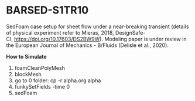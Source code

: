 # BARSED-S1TR10
SedFoam case setup for sheet flow under a near-breaking transient (details of physical experiment refer to Mieras, 2018, DesignSafe-CI, https://doi.org/10.17603/DS2BW9W). Modeling paper is under review in the European Journal of Mechanics - B/Fluids (Delisle et al., 2020).

**How to Simulate**
1. foamCleanPolyMesh
2. blockMesh
3. go to 0 folder: cp -r alpha.org alpha
4. funkySetFields -time 0
5. sedFoam

